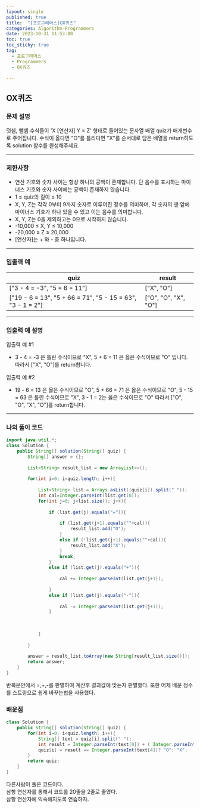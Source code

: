 ```yaml
---
layout: single
published: true
title:  "[프로그래머스]OX퀴즈"
categories: Algorithm-Programmers
date: 2023-10-31 11:53:00
toc: true
toc_sticky: true
tag:   
  - 프로그래머스
  - Programmers
  - OX퀴즈

---
```


## OX퀴즈

### 문제 설명

덧셈, 뺄셈 수식들이 'X [연산자] Y = Z' 형태로 들어있는 문자열 배열 quiz가 매개변수로 주어집니다. 수식이 옳다면 "O"를 틀리다면 "X"를 순서대로 담은 배열을 return하도록 solution 함수를 완성해주세요.

----------------

### 제한사항

* 연산 기호와 숫자 사이는 항상 하나의 공백이 존재합니다. 단 음수를 표시하는 마이너스 기호와 숫자 사이에는 공백이 존재하지 않습니다.
* 1 ≤ quiz의 길이 ≤ 10
* X, Y, Z는 각각 0부터 9까지 숫자로 이루어진 정수를 의미하며, 각 숫자의 맨 앞에 마이너스 기호가 하나 있을 수 있고 이는 음수를 의미합니다.
* X, Y, Z는 0을 제외하고는 0으로 시작하지 않습니다.
* -10,000 ≤ X, Y ≤ 10,000
* -20,000 ≤ Z ≤ 20,000
* [연산자]는 + 와 - 중 하나입니다.

----------------

### 입출력 예

|quiz|result|
|---|---|
|["3 - 4 = -3", "5 + 6 = 11"]|	["X", "O"]|
|["19 - 6 = 13", "5 + 66 = 71", "5 - 15 = 63", "3 - 1 = 2"]|	["O", "O", "X", "O"]|

----------------

### 입출력 예 설명

입출력 예 #1  

* 3 - 4 = -3 은 틀린 수식이므로 "X", 5 + 6 = 11 은 옳은 수식이므로 "O" 입니다. 따라서 ["X", "O"]를 return합니다.
  

입출력 예 #2  

* 19 - 6 = 13 은 옳은 수식이므로 "O", 5 + 66 = 71 은 옳은 수식이므로 "O", 5 - 15 = 63 은 틀린 수식이므로 "X", 3 - 1 = 2는 옳은 수식이므로 "O" 따라서 ["O", "O", "X", "O"]를 return합니다.

  

  

  

  

----------------

### 나의 풀이 코드

```java
import java.util.*;
class Solution {
    public String[] solution(String[] quiz) {
        String[] answer = {};
        
        List<String> result_list = new ArrayList<>(); 
        
        for(int i=0; i<quiz.length; i++){
            
            List<String> list = Arrays.asList((quiz[i]).split(" "));
            int cal=Integer.parseInt(list.get(0));
            for(int j=0; j<list.size(); j++){
                
                if (list.get(j).equals("=")){
                    
                    if (list.get(j+1).equals(""+cal)){
                        result_list.add("O");
                    }
                    else if (!list.get(j+1).equals(""+cal)){
                        result_list.add("X");
                    }
                    break;
                }
                else if (list.get(j).equals("+")){
                    
                    cal += Integer.parseInt(list.get(j+1));
                    
                }
                else if (list.get(j).equals("-")){
                    
                    cal -= Integer.parseInt(list.get(j+1));
                }
                
                
                
            }
            
        }
        
        answer = result_list.toArray(new String[result_list.size()]);
        return answer;
    }
}
```

반복문안에서 =,+,-를 판별하여 계산후 결과값에 맞는지 판별했다.
또한 어제 배운 정수를 스트링으로 쉽게 바꾸는법을 사용했다.

### 배운점




```java
class Solution {
    public String[] solution(String[] quiz) {
        for(int i=0; i<quiz.length; i++){
            String[] text = quiz[i].split(" ");
            int result = Integer.parseInt(text[0]) + ( Integer.parseInt(text[2]) * ( text[1].equals("+") ? 1:-1) );
            quiz[i] = result == Integer.parseInt(text[4])? "O": "X";
        }
        return quiz;
    }
}
```

다른사람이 풀은 코드이다.  
삼항 연산자를 통해서 코드를 20줄을 2줄로 줄였다.  
삼항 연산자에 익숙해지도록 연습하자.



